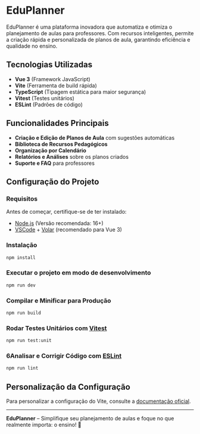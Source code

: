 # EduPlanner

EduPlanner é uma plataforma inovadora que automatiza e otimiza o planejamento de aulas para professores. Com recursos inteligentes, permite a criação rápida e personalizada de planos de aula, garantindo eficiência e qualidade no ensino.

## Tecnologias Utilizadas

- **Vue 3** (Framework JavaScript)
- **Vite** (Ferramenta de build rápida)
- **TypeScript** (Tipagem estática para maior segurança)
- **Vitest** (Testes unitários)
- **ESLint** (Padrões de código)

## Funcionalidades Principais

- **Criação e Edição de Planos de Aula** com sugestões automáticas
- **Biblioteca de Recursos Pedagógicos**
- **Organização por Calendário**
- **Relatórios e Análises** sobre os planos criados
- **Suporte e FAQ** para professores

## Configuração do Projeto

### Requisitos

Antes de começar, certifique-se de ter instalado:
- [Node.js](https://nodejs.org/) (Versão recomendada: 16+)
- [VSCode](https://code.visualstudio.com/) + [Volar](https://marketplace.visualstudio.com/items?itemName=Vue.volar) (recomendado para Vue 3)

### Instalação

```sh
npm install
```

### Executar o projeto em modo de desenvolvimento

```sh
npm run dev
```

### Compilar e Minificar para Produção

```sh
npm run build
```

### Rodar Testes Unitários com [Vitest](https://vitest.dev/)

```sh
npm run test:unit
```

### 6️Analisar e Corrigir Código com [ESLint](https://eslint.org/)

```sh
npm run lint
```

## Personalização da Configuração

Para personalizar a configuração do Vite, consulte a [documentação oficial](https://vitejs.dev/config/).

---

**EduPlanner** – Simplifique seu planejamento de aulas e foque no que realmente importa: o ensino! 🚀